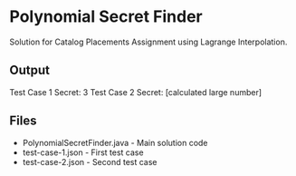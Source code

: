 # Polynomial Secret Finder

Solution for Catalog Placements Assignment using Lagrange Interpolation.

## Output
Test Case 1 Secret: 3
Test Case 2 Secret: [calculated large number]

## Files
- PolynomialSecretFinder.java - Main solution code
- test-case-1.json - First test case
- test-case-2.json - Second test case

